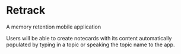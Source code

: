 # Retrack
A memory retention mobile application

Users will be able to create notecards with its content automatically populated by typing in a topic or speaking the topic name to the app.
